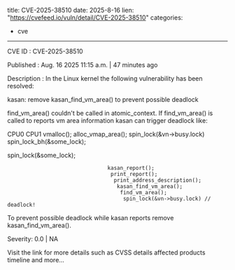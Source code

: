  
title: CVE-2025-38510
date: 2025-8-16
lien: "https://cvefeed.io/vuln/detail/CVE-2025-38510"
categories:
  - cve
---

CVE ID : CVE-2025-38510

Published :  Aug. 16
2025
11:15 a.m. | 47 minutes ago

Description : In the Linux kernel
the following vulnerability has been resolved:

kasan: remove kasan_find_vm_area() to prevent possible deadlock

find_vm_area() couldn't be called in atomic_context.  If find_vm_area() is
called to reports vm area information
kasan can trigger deadlock like:

CPU0                                CPU1
vmalloc();
 alloc_vmap_area();
  spin_lock(&vn->busy.lock)
                                    spin_lock_bh(&some_lock);
   
   
   spin_lock(&some_lock);
                                    
                                    kasan_report();
                                     print_report();
                                      print_address_description();
                                       kasan_find_vm_area();
                                        find_vm_area();
                                         spin_lock(&vn->busy.lock) // deadlock!

To prevent possible deadlock while kasan reports
remove kasan_find_vm_area().

Severity: 0.0 | NA

Visit the link for more details
such as CVSS details
affected products
timeline
and more...
